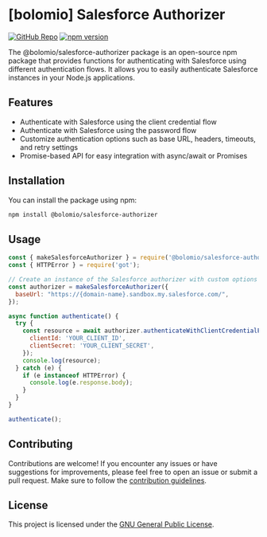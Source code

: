 # [bolomio] Salesforce Authorizer

[![GitHub Repo](https://img.shields.io/badge/GitHub-Repository-blue?logo=github)](https://github.com/bolomio/salesforce-authorizer)
[![npm version](https://badge.fury.io/js/%40bolomio%2Fsalesforce-connector.svg)](https://www.npmjs.com/package/@bolomio/salesforce-authorizer)

The @bolomio/salesforce-authorizer package is an open-source npm package that provides functions for authenticating with Salesforce using different authentication flows. It allows you to easily authenticate Salesforce instances in your Node.js applications.

## Features

- Authenticate with Salesforce using the client credential flow
- Authenticate with Salesforce using the password flow
- Customize authentication options such as base URL, headers, timeouts, and retry settings
- Promise-based API for easy integration with async/await or Promises

## Installation

You can install the package using npm:

```bash
npm install @bolomio/salesforce-authorizer
```

## Usage

```javascript
const { makeSalesforceAuthorizer } = require('@bolomio/salesforce-authorizer');
const { HTTPError } = require('got');

// Create an instance of the Salesforce authorizer with custom options
const authorizer = makeSalesforceAuthorizer({
  baseUrl: "https://{domain-name}.sandbox.my.salesforce.com/",
});

async function authenticate() {
  try {
    const resource = await authorizer.authenticateWithClientCredentialFlow({
      clientId: 'YOUR_CLIENT_ID',
      clientSecret: 'YOUR_CLIENT_SECRET',
    });
    console.log(resource);
  } catch (e) {
    if (e instanceof HTTPError) {
      console.log(e.response.body);
    }
  }
}

authenticate();
```

## Contributing

Contributions are welcome! If you encounter any issues or have suggestions for improvements, please feel free to open an issue or submit a pull request. Make sure to follow the [contribution guidelines](./CONTRIBUTING.md).

## License

This project is licensed under the [GNU General Public License](LICENSE).
